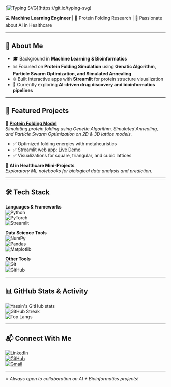 [![Typing SVG](https://readme-typing-svg.demolab.com?font=Fira+Code&weight=600&size=26&pause=1000&color=4A90E2&width=600&lines=Hi%2C+I'm+Yassin+Mahmoud+👋;Machine+Learning+Engineer+%26+;Protein+Folding+Simulation+Researcher;Always+Learning+%26+Building!)](https://git.io/typing-svg)


💻 **Machine Learning Engineer** | 🔬 Protein Folding Research | 🚀 Passionate about AI in Healthcare  

---

## 🌟 About Me  
- 🎓 Background in **Machine Learning & Bioinformatics**  
- 📊 Focused on **Protein Folding Simulation** using **Genatic Algorithm, Particle Swarm Optimization, and Simulated Annealing**  
- 🌐 Built interactive apps with **Streamlit** for protein structure visualization  
- 🌱 Currently exploring **AI-driven drug discovery and bioinformatics pipelines**  

---

## 🚀 Featured Projects  

🔹 [**Protein Folding Model**](https://github.com/yassinalamelden/Protein_Folding_Model)  
*Simulating protein folding using Genetic Algorithm, Simulated Annealing, and Particle Swarm Optimization on 2D & 3D lattice models.*  
- ✅ Optimized folding energies with metaheuristics  
- ✅ Streamlit web app: [Live Demo](https://proteinfoldingmodel.streamlit.app/)  
- ✅ Visualizations for square, triangular, and cubic lattices  

🔹 **AI in Healthcare Mini-Projects**  
*Exploratory ML notebooks for biological data analysis and prediction.*  

---

## 🛠️ Tech Stack  

**Languages & Frameworks**  
![Python](https://img.shields.io/badge/Python-3776AB?style=flat&logo=python&logoColor=white)  
![PyTorch](https://img.shields.io/badge/PyTorch-EE4C2C?style=flat&logo=pytorch&logoColor=white)  
![Streamlit](https://img.shields.io/badge/Streamlit-FF4B4B?style=flat&logo=streamlit&logoColor=white)  

**Data Science Tools**  
![NumPy](https://img.shields.io/badge/NumPy-013243?style=flat&logo=numpy&logoColor=white)  
![Pandas](https://img.shields.io/badge/Pandas-150458?style=flat&logo=pandas&logoColor=white)  
![Matplotlib](https://img.shields.io/badge/Matplotlib-11557c?style=flat&logo=plotly&logoColor=white)  

**Other Tools**  
![Git](https://img.shields.io/badge/Git-F05032?style=flat&logo=git&logoColor=white)  
![GitHub](https://img.shields.io/badge/GitHub-181717?style=flat&logo=github&logoColor=white)   

---

## 📊 GitHub Stats & Activity  

![Yassin's GitHub stats](https://github-readme-stats.vercel.app/api?username=yassinalamelden&show_icons=true&count_private=true&hide_border=true&theme=radical)  
![GitHub Streak](https://streak-stats.demolab.com?user=yassinalamelden&theme=radical&hide_border=true)  
![Top Langs](https://github-readme-stats.vercel.app/api/top-langs/?username=yassinalamelden&layout=compact&langs_count=8&theme=radical&hide_border=true)  

---

## 📬 Connect With Me  

[![LinkedIn](https://img.shields.io/badge/LinkedIn-blue?logo=linkedin&logoColor=white)](https://www.linkedin.com/in/yassin-mahmoud-6130b5228)  
[![GitHub](https://img.shields.io/badge/GitHub-black?logo=github&logoColor=white)](https://github.com/yassinalamelden)  
[![Gmail](https://img.shields.io/badge/Email-D14836?style=flat&logo=gmail&logoColor=white)](mailto:yassinalamelden@gmail.com)  

---

⭐️ *Always open to collaboration on AI + Bioinformatics projects!*  
